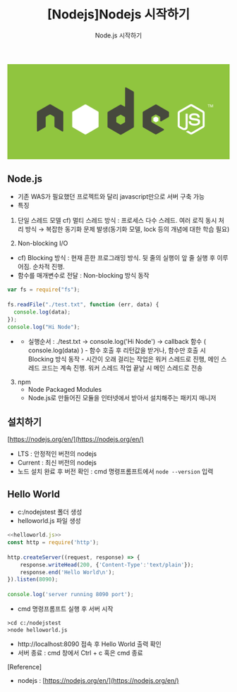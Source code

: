 ﻿---
layout: post
title: "[Nodejs]Nodejs 시작하기"
subtitle: "Node.js 시작하기"
categories: study
tags: Nodejs
---

![node-logo.png](/assets/img/node-logo.png)

## **Node.js**

- 기존 WAS가 필요했던 프로젝트와 달리 javascript만으로 서버 구축 가능
- 특징

1. 단일 스레드 모델
   cf) 멀티 스레드 방식 : 프로세스 다수 스레드. 여러 로직 동시 처리 방식 → 복잡한 동기화 문제 발생(동기화 모델, lock 등의 개념에 대한 학습 필요)

2. Non-blocking I/O

- cf) Blocking 방식 : 현재 흔한 프로그래밍 방식. 뒷 줄의 실행이 앞 줄 실행 후 이루어짐. 순차적 진행.
- 함수를 매개변수로 전달 : Non-blocking 방식 동작

```javascript
var fs = require("fs");

fs.readFile("./test.txt", function (err, data) {
  console.log(data);
});
console.log("Hi Node");
```

- - 실행순서 : ./test.txt -> console.log('Hi Node') -> callback 함수 ( console.log(data) ) - 함수 호출 후 리턴값을 받거나, 함수만 호출 시 Blocking 방식 동작 - 시간이 오래 걸리는 작업은 워커 스레드로 진행, 메인 스레드 코드는 계속 진행. 워커 스레드 작업 끝날 시 메인 스레드로 전송

3.  npm
    - Node Packaged Modules
    - Node.js로 만들어진 모듈을 인터넷에서 받아서 설치해주는 패키지 매니저

## **설치하기**

[https://nodejs.org/en/](https://nodejs.org/en/)

- LTS : 안정적인 버전의 nodejs
- Current : 최신 버전의 nodejs
- 노드 설치 완료 후 버전 확인 : cmd 명령프롬프트에서 `node --version` 입력

## **Hello World**

- c:/nodejstest 폴더 생성
- helloworld.js 파일 생성

```javascript
<<helloworld.js>>
const http = require('http');

http.createServer((request, response) => {
	response.writeHead(200, {'Content-Type':'text/plain'});
	response.end('Hello World\n');
}).listen(8090);

console.log('server running 8090 port');
```

- cmd 명령프롬프트 실행 후 서버 시작

```
>cd c:/nodejstest
>node helloworld.js
```

- http://localhost:8090 접속 후 Hello World 출력 확인
- 서버 종료 : cmd 창에서 Ctrl + c 혹은 cmd 종료

[Reference]

- nodejs : [https://nodejs.org/en/](https://nodejs.org/en/)
